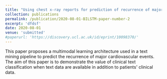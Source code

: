 ```yaml
---
title: "Using chest x-ray reports for prediction of recurrence of major cardiovascular events in cardiovascular patients"
collection: publications
permalink: /publication/2020-08-01-BILSTM-paper-number-2
excerpt: 'dfdsf'
date: 2020-08-01
venue: 'submitted'
#paperurl: 'https://discovery.ucl.ac.uk/id/eprint/10098370/'
---
```

This paper proposes a multimodal learning architecture used in a text mining pipeline to predict the recurrence of major cardiovascular events. The aim of this paper is to demonstrate the value of clinical text classification when text data are available in addition to patients' clinical data.